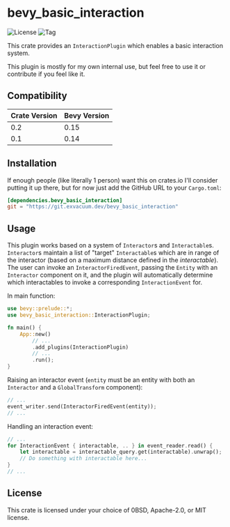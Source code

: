 # bevy_basic_interaction

![License](https://img.shields.io/badge/license-0BSD%2FMIT%2FApache-blue.svg)
![Tag](https://img.shields.io/github/v/tag/exvacuum/bevy_basic_interaction)

This crate provides an `InteractionPlugin` which enables a basic interaction system.

This plugin is mostly for my own internal use, but feel free to use it or contribute if you feel like it.

## Compatibility

| Crate Version | Bevy Version |
|---            |---           |
| 0.2           | 0.15         |
| 0.1           | 0.14         |

## Installation

If enough people (like literally 1 person) want this on crates.io I'll consider putting it up there, but for now just add the GitHub URL to your `Cargo.toml`:

```toml
[dependencies.bevy_basic_interaction]
git = "https://git.exvacuum.dev/bevy_basic_interaction"
```

## Usage

This plugin works based on a system of `Interactor`s and `Interactable`s. `Interactor`s maintain a list of "target" `Interactable`s which are in range of the interactor (based on a maximum distance defined in the *interactable*). The user can invoke an `InteractorFiredEvent`, passing the `Entity` with an `Interactor` component on it, and the plugin will automatically determine which interactables to invoke a corresponding `InteractionEvent` for.

In main function:
```rs
use bevy::prelude::*;
use bevy_basic_interaction::InteractionPlugin;

fn main() {
    App::new()
        // ...
        .add_plugins(InteractionPlugin)
        // ...
        .run();
}
```

Raising an interactor event (`entity` must be an entity with both an `Interactor` and a `GlobalTransform` component):
```rs
// ...
event_writer.send(InteractorFiredEvent(entity));
// ...
```

Handling an interaction event:
```rs
// ...
for InteractionEvent { interactable, .. } in event_reader.read() {
    let interactable = interactable_query.get(interactable).unwrap();
    // Do something with interactable here...
}
// ...
```

## License

This crate is licensed under your choice of 0BSD, Apache-2.0, or MIT license.

